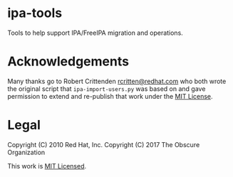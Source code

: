 # ipa-tools
Tools to help support IPA/FreeIPA migration and operations.



# Acknowledgements

Many thanks go to Robert Crittenden <rcritten@redhat.com> who both wrote the original script that `ipa-import-users.py` was based on and gave permission to extend and re-publish that work under the [MIT License](LICENSE).

# Legal

Copyright (C) 2010 Red Hat, Inc.
Copyright (C) 2017 The Obscure Organization

This work is [MIT Licensed](LICENSE).
